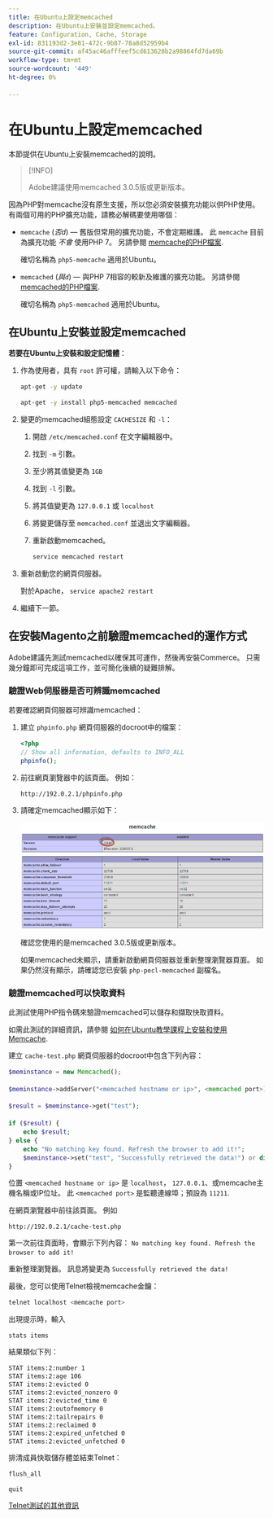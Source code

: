 ```yaml
---
title: 在Ubuntu上設定memcached
description: 在Ubuntu上安裝並設定memcached。
feature: Configuration, Cache, Storage
exl-id: 831193d2-3e81-472c-9b87-78a8d52959b4
source-git-commit: af45ac46afffeef5cd613628b2a98864fd7da69b
workflow-type: tm+mt
source-wordcount: '449'
ht-degree: 0%

---
```


# 在Ubuntu上設定memcached

本節提供在Ubuntu上安裝memcached的說明。

>[!INFO]
>
>Adobe建議使用memcached 3.0.5版或更新版本。

因為PHP對memcache沒有原生支援，所以您必須安裝擴充功能以供PHP使用。 有兩個可用的PHP擴充功能，請務必解碼要使用哪個：

- `memcache` (_否d_) — 舊版但常用的擴充功能，不會定期維護。
此 `memcache` 目前為擴充功能 _不會_ 使用PHP 7。 另請參閱 [memcache的PHP檔案](https://www.php.net/manual/en/book.memcache.php).

  確切名稱為 `php5-memcache` 適用於Ubuntu。

- `memcached` (_與`d`_) — 與PHP 7相容的較新及維護的擴充功能。 另請參閱 [memcached的PHP檔案](https://www.php.net/manual/en/book.memcached.php).

  確切名稱為 `php5-memcached` 適用於Ubuntu。

## 在Ubuntu上安裝並設定memcached

**若要在Ubuntu上安裝和設定記憶體**：

1. 作為使用者，具有 `root` 許可權，請輸入以下命令：

   ```bash
   apt-get -y update
   ```

   ```bash
   apt-get -y install php5-memcached memcached
   ```

1. 變更的memcached組態設定 `CACHESIZE` 和 `-l`：

   1. 開啟 `/etc/memcached.conf` 在文字編輯器中。
   1. 找到 `-m` 引數。
   1. 至少將其值變更為 `1GB`
   1. 找到 `-l` 引數。
   1. 將其值變更為 `127.0.0.1` 或 `localhost`
   1. 將變更儲存至 `memcached.conf` 並退出文字編輯器。
   1. 重新啟動memcached。

      ```bash
      service memcached restart
      ```

1. 重新啟動您的網頁伺服器。

   對於Apache， `service apache2 restart`

1. 繼續下一節。

## 在安裝Magento之前驗證memcached的運作方式

Adobe建議先測試memcached以確保其可運作，然後再安裝Commerce。 只需幾分鐘即可完成這項工作，並可簡化後續的疑難排解。

### 驗證Web伺服器是否可辨識memcached

若要確認網頁伺服器可辨識memcached：

1. 建立 `phpinfo.php` 網頁伺服器的docroot中的檔案：

   ```php
   <?php
   // Show all information, defaults to INFO_ALL
   phpinfo();
   ```

1. 前往網頁瀏覽器中的該頁面。 例如：

   ```http
   http://192.0.2.1/phpinfo.php
   ```

1. 請確定memcached顯示如下：

   ![確認網頁伺服器可辨識成員快取](../../assets/configuration/memcache.png)

   確認您使用的是memcached 3.0.5版或更新版本。

   如果memcached未顯示，請重新啟動網頁伺服器並重新整理瀏覽器頁面。 如果仍然沒有顯示，請確認您已安裝 `php-pecl-memcached` 副檔名。

### 驗證memcached可以快取資料

此測試使用PHP指令碼來驗證memcached可以儲存和擷取快取資料。

如需此測試的詳細資訊，請參閱 [如何在Ubuntu教學課程上安裝和使用Memcache](https://www.digitalocean.com/community/tutorials/how-to-install-and-use-memcache-on-ubuntu-14-04).

建立 `cache-test.php` 網頁伺服器的docroot中包含下列內容：

```php
$meminstance = new Memcached();

$meminstance->addServer("<memcached hostname or ip>", <memcached port>);

$result = $meminstance->get("test");

if ($result) {
    echo $result;
} else {
    echo "No matching key found. Refresh the browser to add it!";
    $meminstance->set("test", "Successfully retrieved the data!") or die("Could not save anything to memcached...");
}
```

位置 `<memcached hostname or ip>` 是 `localhost`， `127.0.0.1`、或memcache主機名稱或IP位址。 此 `<memcached port>` 是監聽連線埠；預設為 `11211`.

在網頁瀏覽器中前往該頁面。 例如

```http
http://192.0.2.1/cache-test.php
```

第一次前往頁面時，會顯示下列內容： `No matching key found. Refresh the browser to add it!`

重新整理瀏覽器。 訊息將變更為 `Successfully retrieved the data!`

最後，您可以使用Telnet檢視memcache金鑰：

```bash
telnet localhost <memcache port>
```

出現提示時，輸入

```shell
stats items
```

結果類似下列：

```terminal
STAT items:2:number 1
STAT items:2:age 106
STAT items:2:evicted 0
STAT items:2:evicted_nonzero 0
STAT items:2:evicted_time 0
STAT items:2:outofmemory 0
STAT items:2:tailrepairs 0
STAT items:2:reclaimed 0
STAT items:2:expired_unfetched 0
STAT items:2:evicted_unfetched 0
```

排清成員快取儲存體並結束Telnet：

```shell
flush_all
```

```shell
quit
```

[Telnet測試的其他資訊](https://darkcoding.net/software/memcached-list-all-keys/)
